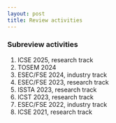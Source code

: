```yaml
---
layout: post
title: Review activities
---
```


### Subreview activities
1. ICSE 2025, research track
1. TOSEM 2024
1. ESEC/FSE 2024, industry track
1. ESEC/FSE 2023, research track
1. ISSTA 2023, research track
1. ICST 2023, research track
1. ESEC/FSE 2022, industry track
1. ICSE 2021, research track